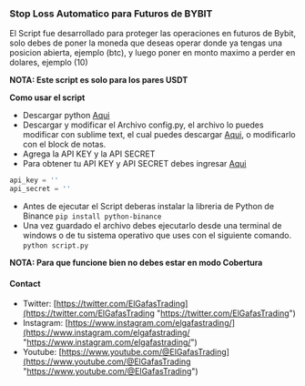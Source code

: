 ### Stop Loss Automatico para Futuros de BYBIT

El Script fue desarrollado para proteger las operaciones en futuros de Bybit, solo debes de poner la moneda que deseas operar donde ya tengas una posicion abierta, ejemplo (btc), y luego poner en monto maximo a perder en dolares, ejemplo (10)

**NOTA: Este script es solo para los pares USDT**

**Como usar el script**
- Descargar python [Aqui](https://www.python.org/ "Aqui")
- Descargar y modificar el Archivo config.py, el archivo lo puedes modificar con sublime text, el cual puedes descargar [Aqui](https://www.sublimetext.com/ "Aqui"), o modificarlo con el block de notas.
- Agrega la API KEY y la API SECRET
- Para obtener tu API KEY y API SECRET debes ingresar [Aqui](https://partner.bybit.com/b/GafasTrading "Aqui")
```python
api_key = ''
api_secret = ''
```
- Antes de ejecutar el Script deberas instalar la libreria de Python de Binance `pip install python-binance`
- Una vez guardado el archivo debes ejecutarlo desde una terminal de windows o de tu sistema operativo que uses con el siguiente comando.
`python script.py`

**NOTA: Para que funcione bien no debes estar en modo Cobertura**

#### Contact
- Twitter: [https://twitter.com/ElGafasTrading](https://twitter.com/ElGafasTrading "https://twitter.com/ElGafasTrading")
- Instagram: [https://www.instagram.com/elgafastrading/](https://www.instagram.com/elgafastrading/ "https://www.instagram.com/elgafastrading/")
- Youtube: [https://www.youtube.com/@ElGafasTrading](https://www.youtube.com/@ElGafasTrading "https://www.youtube.com/@ElGafasTrading")
